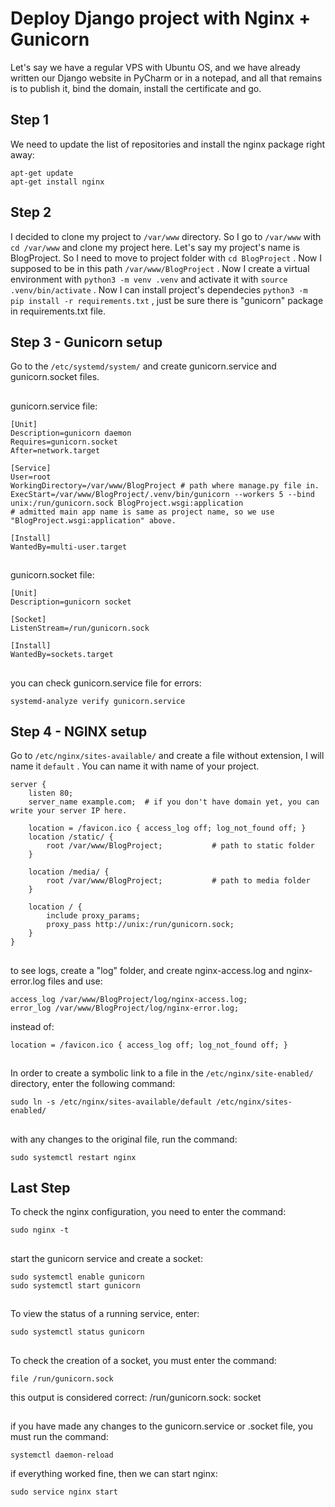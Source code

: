 # Deploy Django project with Nginx + Gunicorn
Let's say we have a regular VPS with Ubuntu OS, and we have already written our Django website in PyCharm or in a notepad, and all that remains is to publish it, bind the domain, install the certificate and go.

## Step 1
We need to update the list of repositories and install the nginx package right away:
```shell
apt-get update
apt-get install nginx
```
##
## Step 2
I decided to clone my project to ```/var/www``` directory. So I go to ```/var/www``` with ```cd /var/www``` and clone my project here. Let's say my project's name is BlogProject. So I need to move to project folder with ```cd BlogProject``` . Now I supposed to be in this path ```/var/www/BlogProject``` . Now I create a virtual environment with ```python3 -m venv .venv``` and activate it with ```source .venv/bin/activate``` . Now I can install project's dependecies ```python3 -m pip install -r requirements.txt``` , just be sure there is "gunicorn" package in requirements.txt file.

##
## Step 3 - Gunicorn setup
Go to the ```/etc/systemd/system/``` and create gunicorn.service and gunicorn.socket files. 
##
gunicorn.service file:

```
[Unit]
Description=gunicorn daemon
Requires=gunicorn.socket
After=network.target

[Service]
User=root
WorkingDirectory=/var/www/BlogProject # path where manage.py file in.
ExecStart=/var/www/BlogProject/.venv/bin/gunicorn --workers 5 --bind unix:/run/gunicorn.sock BlogProject.wsgi:application
# admitted main app name is same as project name, so we use "BlogProject.wsgi:application" above.

[Install]
WantedBy=multi-user.target
```
##
gunicorn.socket file:

```
[Unit]
Description=gunicorn socket

[Socket]
ListenStream=/run/gunicorn.sock

[Install]
WantedBy=sockets.target
```
##

you can check gunicorn.service file for errors:

```
systemd-analyze verify gunicorn.service
```
##
## Step 4 - NGINX setup
Go to ```/etc/nginx/sites-available/``` and create a file without extension, I will name it ```default``` . You can name it with name of your project.

```
server {
    listen 80;
    server_name example.com;  # if you don't have domain yet, you can write your server IP here.
    
    location = /favicon.ico { access_log off; log_not_found off; }
    location /static/ {
        root /var/www/BlogProject;           # path to static folder
    }
    
    location /media/ {
        root /var/www/BlogProject;           # path to media folder
    }
    
    location / {
        include proxy_params;
        proxy_pass http://unix:/run/gunicorn.sock;
    }
}
```

##

to see logs, create a "log" folder, and create nginx-access.log and nginx-error.log files and use:

```
access_log /var/www/BlogProject/log/nginx-access.log;
error_log /var/www/BlogProject/log/nginx-error.log;
```

instead of:

```
location = /favicon.ico { access_log off; log_not_found off; }
```

##
In order to create a symbolic link to a file in the ```/etc/nginx/site-enabled/``` directory, enter the following command: 

```
sudo ln -s /etc/nginx/sites-available/default /etc/nginx/sites-enabled/
```
##
with any changes to the original file, run the command:

```
sudo systemctl restart nginx
```
##
## Last Step
To check the nginx configuration, you need to enter the command:
```
sudo nginx -t
```
##
start the gunicorn service and create a socket:
```
sudo systemctl enable gunicorn
sudo systemctl start gunicorn
```
##
To view the status of a running service, enter:
```
sudo systemctl status gunicorn
```
##
To check the creation of a socket, you must enter the command:
```
file /run/gunicorn.sock
```
this output is considered correct: /run/gunicorn.sock: socket
##
if you have made any changes to the gunicorn.service or .socket file, you must run the command:
```
systemctl daemon-reload
```
if everything worked fine, then we can start nginx:
```
sudo service nginx start
```
